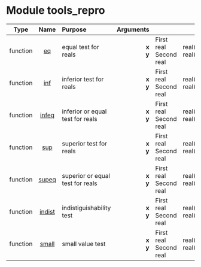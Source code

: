 # Module tools_repro

| Type | Name | Purpose | Arguments |     | Type | Intent |
| :--: | :--: | :------ | --------: | :-- | :--: | :----: |
| function | [eq](https://github.com/JCSDA/saber/tree/develop/src/saber/util/tools_repro.F90#L34) | equal test for reals | **x**<br>**y** |  First real<br> Second real | real(kind_real)<br>real(kind_real) | in<br>in |
| function | [inf](https://github.com/JCSDA/saber/tree/develop/src/saber/util/tools_repro.F90#L57) | inferior test for reals | **x**<br>**y** |  First real<br> Second real | real(kind_real)<br>real(kind_real) | in<br>in |
| function | [infeq](https://github.com/JCSDA/saber/tree/develop/src/saber/util/tools_repro.F90#L77) | inferior or equal test for reals | **x**<br>**y** |  First real<br> Second real | real(kind_real)<br>real(kind_real) | in<br>in |
| function | [sup](https://github.com/JCSDA/saber/tree/develop/src/saber/util/tools_repro.F90#L96) | superior test for reals | **x**<br>**y** |  First real<br> Second real | real(kind_real)<br>real(kind_real) | in<br>in |
| function | [supeq](https://github.com/JCSDA/saber/tree/develop/src/saber/util/tools_repro.F90#L116) | superior or equal test for reals | **x**<br>**y** |  First real<br> Second real | real(kind_real)<br>real(kind_real) | in<br>in |
| function | [indist](https://github.com/JCSDA/saber/tree/develop/src/saber/util/tools_repro.F90#L135) | indistiguishability test | **x**<br>**y** |  First real<br> Second real | real(kind_real)<br>real(kind_real) | in<br>in |
| function | [small](https://github.com/JCSDA/saber/tree/develop/src/saber/util/tools_repro.F90#L161) | small value test | **x**<br>**y** |  First real<br> Second real | real(kind_real)<br>real(kind_real) | in<br>in |
